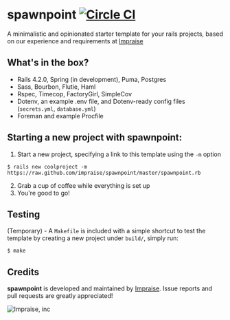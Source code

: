 # spawnpoint [![Circle CI](https://circleci.com/gh/impraise/spawnpoint.svg?style=svg)](https://circleci.com/gh/impraise/spawnpoint)

A minimalistic and opinionated starter template for your rails projects,
based on our experience and requirements at [Impraise](http://www.impraise.com)

## What's in the box?

- Rails 4.2.0, Spring (in development), Puma, Postgres
- Sass, Bourbon, Flutie, Haml
- Rspec, Timecop, FactoryGirl, SimpleCov
- Dotenv, an example .env file, and Dotenv-ready config files (`secrets.yml`, `database.yml`)
- Foreman and example Procfile

## Starting a new project with spawnpoint:

1. Start a new project, specifying a link to this template using the `-m` option

  ```shell
  $ rails new coolproject -m https://raw.github.com/impraise/spawnpoint/master/spawnpoint.rb
  ```

2. Grab a cup of coffee while everything is set up
3. You're good to go!

## Testing

(Temporary) - A `Makefile` is included with a simple shortcut to test the template
by creating a new project under `build/`, simply run:

```shell
$ make
```

## Credits

**spawnpoint** is developed and maintained by [Impraise](http://www.impraise.com).
Issue reports and pull requests are greatly appreciated!

![Impraise, inc](http://i.imgur.com/x2oFA91.png)
